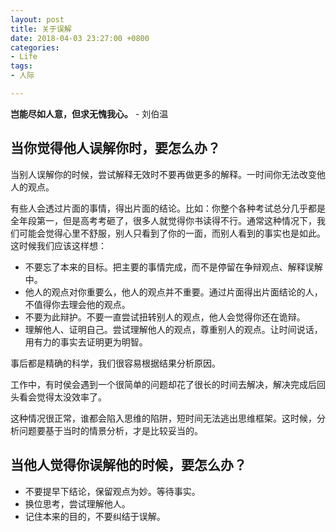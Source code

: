 ```yaml
---
layout: post
title: 关于误解
date: 2018-04-03 23:27:00 +0800
categories:
- Life
tags:
- 人际

---
```


**岂能尽如人意，但求无愧我心。** - 刘伯温

## 当你觉得他人误解你时，要怎么办？

当别人误解你的时候，尝试解释无效时不要再做更多的解释。一时间你无法改变他人的观点。

有些人会透过片面的事情，得出片面的结论。比如：你整个各种考试总分几乎都是全年段第一，但是高考考砸了，很多人就觉得你书读得不行。通常这种情况下，我们可能会觉得心里不舒服，别人只看到了你的一面，而别人看到的事实也是如此。这时候我们应该这样想：

- 不要忘了本来的目标。把主要的事情完成，而不是停留在争辩观点、解释误解中。
- 他人的观点对你重要么，他人的观点并不重要。通过片面得出片面结论的人，不值得你去理会他的观点。
- 不要为此辩护。不要一直尝试扭转别人的观点，他人会觉得你还在诡辩。
- 理解他人、证明自己。尝试理解他人的观点，尊重别人的观点。让时间说话，用有力的事实去证明更为明智。

事后都是精确的科学，我们很容易根据结果分析原因。

工作中，有时侯会遇到一个很简单的问题却花了很长的时间去解决，解决完成后回头看会觉得太没效率了。

这种情况很正常，谁都会陷入思维的陷阱，短时间无法逃出思维框架。这时候，分析问题要基于当时的情景分析，才是比较妥当的。

## 当他人觉得你误解他的时候，要怎么办？

- 不要提早下结论，保留观点为妙。等待事实。
- 换位思考，尝试理解他人。
- 记住本来的目的，不要纠结于误解。